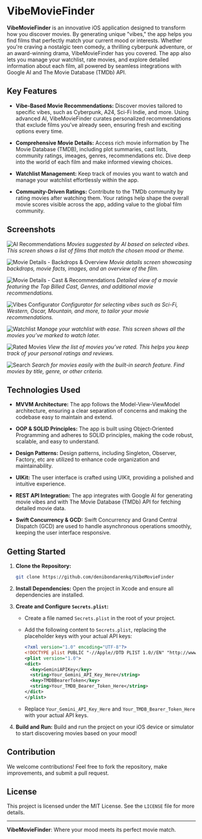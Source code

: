 # VibeMovieFinder

**VibeMovieFinder** is an innovative iOS application designed to transform how you discover movies. By generating unique "vibes," the app helps you find films that perfectly match your current mood or interests. Whether you're craving a nostalgic teen comedy, a thrilling cyberpunk adventure, or an award-winning drama, VibeMovieFinder has you covered. The app also lets you manage your watchlist, rate movies, and explore detailed information about each film, all powered by seamless integrations with Google AI and The Movie Database (TMDb) API.

## Key Features

- **Vibe-Based Movie Recommendations:** Discover movies tailored to specific vibes, such as Cyberpunk, A24, Sci-Fi Indie, and more. Using advanced AI, VibeMovieFinder curates personalized recommendations that exclude films you've already seen, ensuring fresh and exciting options every time.

- **Comprehensive Movie Details:** Access rich movie information by The Movie Database (TMDB), including plot summaries, cast lists, community ratings, imeages, genres, recommendations etc. Dive deep into the world of each film and make informed viewing choices.

- **Watchlist Management:** Keep track of movies you want to watch and manage your watchlist effortlessly within the app.

- **Community-Driven Ratings:** Contribute to the TMDb community by rating movies after watching them. Your ratings help shape the overall movie scores visible across the app, adding value to the global film community.

## Screenshots

![AI Recommendations](Screenshots/aifinder.png)
*Movies suggested by AI based on selected vibes. This screen shows a list of films that match the chosen mood or theme.*

![Movie Details - Backdrops & Overview](Screenshots/movie_details_1.png)
*Movie details screen showcasing backdrops, movie facts, images, and an overview of the film.*

![Movie Details - Cast & Recommendations](Screenshots/movie_details_2.png)
*Detailed view of a movie featuring the Top Billed Cast, Genres, and additional movie recommendations.*

![Vibes Configurator](Screenshots/vibes_configurator.png)
*Configurator for selecting vibes such as Sci-Fi, Western, Oscar, Mountain, and more, to tailor your movie recommendations.*

![Watchlist](Screenshots/watchlist.png)
*Manage your watchlist with ease. This screen shows all the movies you’ve marked to watch later.*

![Rated Movies](Screenshots/rated.png)
*View the list of movies you’ve rated. This helps you keep track of your personal ratings and reviews.*

![Search](Screenshots/search.png)
*Search for movies easily with the built-in search feature. Find movies by title, genre, or other criteria.*


## Technologies Used

- **MVVM Architecture:** The app follows the Model-View-ViewModel architecture, ensuring a clear separation of concerns and making the codebase easy to maintain and extend.

- **OOP & SOLID Principles:** The app is built using Object-Oriented Programming and adheres to SOLID principles, making the code robust, scalable, and easy to understand.

- **Design Patterns:** Design patterns, including Singleton, Observer, Factory, etc are utilized to enhance code organization and maintainability.

- **UIKit:** The user interface is crafted using UIKit, providing a polished and intuitive experience.

- **REST API Integration:** The app integrates with Google AI for generating movie vibes and with The Movie Database (TMDb) API for fetching detailed movie data.

- **Swift Concurrency & GCD:** Swift Concurrency and Grand Central Dispatch (GCD) are used to handle asynchronous operations smoothly, keeping the user interface responsive.

## Getting Started

1. **Clone the Repository:**
   ```bash
   git clone https://github.com/denibondarenkq/VibeMovieFinder
   ```
2. **Install Dependencies:**
   Open the project in Xcode and ensure all dependencies are installed.

3. **Create and Configure `Secrets.plist`:**
   - Create a file named `Secrets.plist` in the root of your project.
   - Add the following content to `Secrets.plist`, replacing the placeholder keys with your actual API keys:

     ```xml
     <?xml version="1.0" encoding="UTF-8"?>
     <!DOCTYPE plist PUBLIC "-//Apple//DTD PLIST 1.0//EN" "http://www.apple.com/DTDs/PropertyList-1.0.dtd">
     <plist version="1.0">
     <dict>
       <key>GeminiAPIKey</key>
       <string>Your_Gemini_API_Key_Here</string>
       <key>TMDBBearerToken</key>
       <string>Your_TMDB_Bearer_Token_Here</string>
     </dict>
     </plist>
     ```

   - Replace `Your_Gemini_API_Key_Here` and `Your_TMDB_Bearer_Token_Here` with your actual API keys.

4. **Build and Run:**
   Build and run the project on your iOS device or simulator to start discovering movies based on your mood!

## Contribution

We welcome contributions! Feel free to fork the repository, make improvements, and submit a pull request.

## License

This project is licensed under the MIT License. See the `LICENSE` file for more details.

---

**VibeMovieFinder**: Where your mood meets its perfect movie match.
